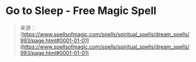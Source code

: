 <!--yml
category: 未分类
date: 2024-06-12 18:33:44
-->

# Go to Sleep - Free Magic Spell

> 来源：[https://www.spellsofmagic.com/spells/spiritual_spells/dream_spells/993/page.html#0001-01-01](https://www.spellsofmagic.com/spells/spiritual_spells/dream_spells/993/page.html#0001-01-01)